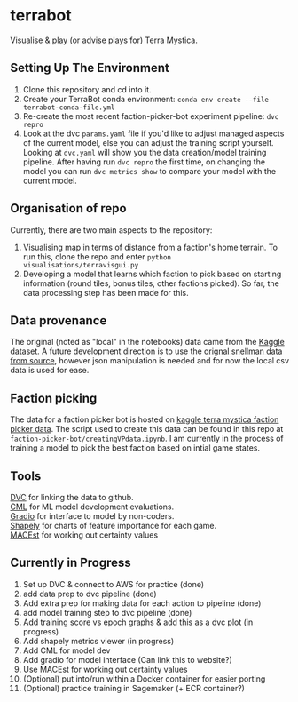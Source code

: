 # terrabot
Visualise &amp; play (or advise plays for) Terra Mystica.

## Setting Up The Environment
1. Clone this repository and cd into it.
2. Create your TerraBot conda environment:
`conda env create --file terrabot-conda-file.yml`  
3. Re-create the most recent faction-picker-bot experiment pipeline: `dvc repro`
4. Look at the dvc `params.yaml` file if you'd like to adjust managed aspects of the current model, 
   else you can adjust the training script yourself. Looking at `dvc.yaml` will show you
   the data creation/model training pipeline. After having run `dvc repro` the first time, 
   on changing the model you can run `dvc metrics show` to compare your model with the current
   model.


## Organisation of repo
Currently, there are two main aspects to the repository: 
1. Visualising map in terms of distance from a faction's home terrain. To run this, clone the repo
   and enter `python visualisations/terravisgui.py`
2. Developing a model that learns which faction to pick based on starting information (round tiles,
   bonus tiles, other factions picked). So far, the data processing step has been made for this.
   
## Data provenance
The original (noted as "local" in the notebooks) data came from the 
[Kaggle dataset](https://www.kaggle.com/lemonkoala/terra-mystica). 
A future development direction is to use the 
[orignal snellman data from source](https://terra.snellman.net/data), however json
manipulation is needed and for now the local csv data is used for ease.

## Faction picking
The data for a faction picker bot is hosted on 
[kaggle terra mystica faction picker data](https://www.kaggle.com/guyar1/terra-mystica-faction-picker-data). 
The script used to create this data can be found in this repo at `faction-picker-bot/creatingVPdata.ipynb`.
I am currently in the process of training a model to pick the best faction based on intial game states.

## Tools 
[DVC](https://dvc.org/) for linking the data to github.  
[CML](https://cml.dev/) for ML model development evaluations.  
[Gradio](https://gradio.app/) for interface to model by non-coders.  
[Shapely](https://github.com/slundberg/shap) for charts of feature importance for each game.  
[MACEst](https://github.com/oracle/macest) for working out certainty values


## Currently in Progress
1. Set up DVC & connect to AWS for practice (done)
2. add data prep to dvc pipeline (done)
3. Add extra prep for making data for each action to pipeline (done)
4. add model training step to dvc pipeline (done)
5. Add training score vs epoch graphs & add this as a dvc plot (in progress)
5. Add shapely metrics viewer (in progress)
6. Add CML for model dev
7. Add gradio for model interface (Can link this to website?)
8. Use MACEst for working out certainty values
8. (Optional) put into/run within a Docker container for easier porting
9. (Optional) practice training in Sagemaker (+ ECR container?)

